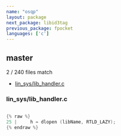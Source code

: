 ```yaml
---
name: "osqp"
layout: package
next_package: libid3tag
previous_package: fpocket
languages: ['c']
---
```

## master
2 / 240 files match

 - [lin_sys/lib_handler.c](#lin_syslib_handlerc)

### lin_sys/lib_handler.c

```c

{% raw %}
25 |     h = dlopen (libName, RTLD_LAZY);
{% endraw %}

```
